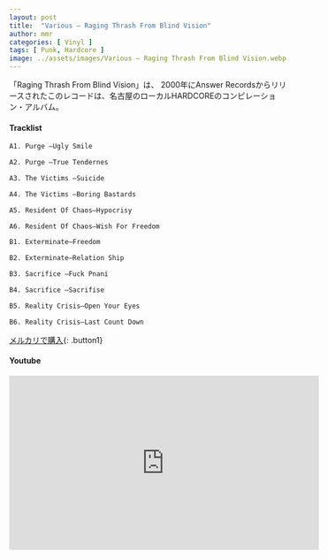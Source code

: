 ```yaml
---
layout: post
title:  "Various – Raging Thrash From Blind Vision"
author: mmr
categories: [ Vinyl ]
tags: [ Punk, Hardcore ]
image: ../assets/images/Various – Raging Thrash From Blind Vision.webp
---
```


「Raging Thrash From Blind Vision」は、
2000年にAnswer Recordsからリリースされたこのレコードは、名古屋のローカルHARDCOREのコンピレーション・アルバム。

#### Tracklist
```md
A1. Purge –Ugly Smile

A2. Purge –True Tendernes

A3. The Victims –Suicide

A4. The Victims –Boring Bastards

A5. Resident Of Chaos–Hypocrisy

A6. Resident Of Chaos–Wish For Freedom

B1. Exterminate–Freedom

B2. Exterminate–Relation Ship

B3. Sacrifice –Fuck Pnani

B4. Sacrifice –Sacrifise

B5. Reality Crisis–Open Your Eyes

B6. Reality Crisis–Last Count Down
```

[メルカリで購入](https://jp.mercari.com/item/m28557865371?afid=6142608987){: .button1}

#### Youtube
<iframe width="560" height="315" src="https://www.youtube.com/embed/mFgWVarRYNc?si=xFjedn0Jj96hQ-zU" title="YouTube video player" frameborder="0" allow="accelerometer; autoplay; clipboard-write; encrypted-media; gyroscope; picture-in-picture; web-share" referrerpolicy="strict-origin-when-cross-origin" allowfullscreen></iframe>